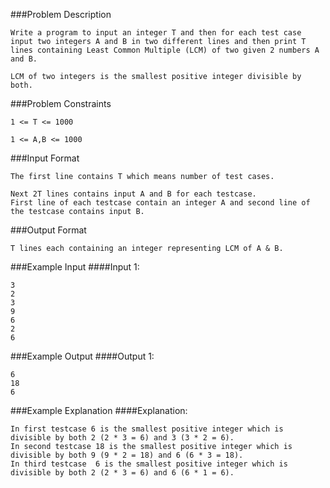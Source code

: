 ###Problem Description
```
Write a program to input an integer T and then for each test case input two integers A and B in two different lines and then print T lines containing Least Common Multiple (LCM) of two given 2 numbers A and B.

LCM of two integers is the smallest positive integer divisible by both.
```

###Problem Constraints
```
1 <= T <= 1000

1 <= A,B <= 1000
```


###Input Format
```
The first line contains T which means number of test cases.

Next 2T lines contains input A and B for each testcase.
First line of each testcase contain an integer A and second line of the testcase contains input B.
```


###Output Format


```
T lines each containing an integer representing LCM of A & B.
```



###Example Input
####Input 1:
```
3
2
3
9
6
2
6
```

###Example Output
####Output 1:
```
6
18
6
```

###Example Explanation
####Explanation:

```
In first testcase 6 is the smallest positive integer which is divisible by both 2 (2 * 3 = 6) and 3 (3 * 2 = 6).
In second testcase 18 is the smallest positive integer which is divisible by both 9 (9 * 2 = 18) and 6 (6 * 3 = 18).
In third testcase  6 is the smallest positive integer which is divisible by both 2 (2 * 3 = 6) and 6 (6 * 1 = 6).
```